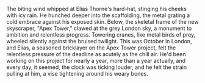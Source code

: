 The biting wind whipped at Elias Thorne's hard-hat, stinging his cheeks with icy rain.  He hunched deeper into the scaffolding, the metal grating a cold embrace against his exposed skin.  Below, the skeletal frame of the new skyscraper, "Apex Tower," clawed at the grey London sky, a monument to ambition and relentless progress.  Towering cranes, like metal birds of prey, wheeled silently against the bruised twilight.  This was October in London, and Elias, a seasoned bricklayer on the Apex Tower project, felt the relentless pressure of the deadline as acutely as the chill air.  He'd been working on this project for nearly a year, more than a year actually, and every day, it seemed, the clock was ticking louder,  and he felt the strain pulling at him, a vise tightening around his weary bones.
